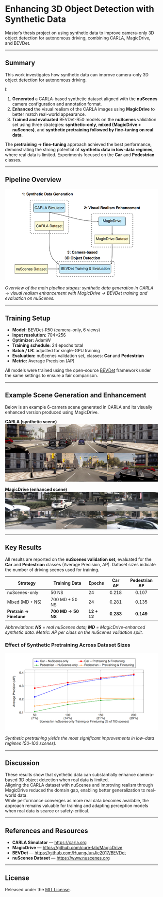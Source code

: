 # Enhancing 3D Object Detection with Synthetic Data

Master’s thesis project on using synthetic data to improve camera-only 3D object detection for autonomous driving, combining CARLA, MagicDrive, and BEVDet.

---

## Summary

This work investigates how synthetic data can improve camera-only 3D object detection for autonomous driving.

I:
1. **Generated** a CARLA-based synthetic dataset aligned with the **nuScenes** camera configuration and annotation format.  
2. **Enhanced** the visual realism of the CARLA images using **MagicDrive** to better match real-world appearance.  
3. **Trained and evaluated** BEVDet-R50 models on the **nuScenes** validation set using three strategies: **synthetic-only**, **mixed (MagicDrive + nuScenes)**, and **synthetic pretraining followed by fine-tuning on real data**.  

The **pretraining → fine-tuning** approach achieved the best performance, demonstrating the strong potential of **synthetic data in low-data regimes**, where real data is limited. Experiments focused on the **Car** and **Pedestrian** classes.

---

## Pipeline Overview

![Pipeline](docs/pipeline.png)

*Overview of the main pipeline stages: synthetic data generation in CARLA → visual realism enhancement with MagicDrive → BEVDet training and evaluation on nuScenes.*

---

## Training Setup

- **Model:** BEVDet-R50 (camera-only, 6 views)
- **Input resolution:** 704×256
- **Optimizer:** AdamW  
- **Training schedule:** 24 epochs total
- **Batch / LR:** adjusted for single-GPU training
- **Evaluation:** nuScenes validation set, classes: **Car** and **Pedestrian**
- **Metric:** Average Precision (AP)

All models were trained using the open-source [BEVDet](https://github.com/HuangJunJie2017/BEVDet) framework under the same settings to ensure a fair comparison.

---

## Example Scene Generation and Enhancement

Below is an example 6-camera scene generated in CARLA and its visually enhanced version produced using MagicDrive.

**CARLA (synthetic scene)**  
![CARLA 6-view Scene](docs/carla_6view.jpg)

**MagicDrive (enhanced scene)**  
![MagicDrive 6-view Scene](docs/magicdrive_6view.jpg)

---

## Key Results

All results are reported on the **nuScenes validation set**, evaluated for the **Car** and **Pedestrian** classes (Average Precision, AP).
Dataset sizes indicate the number of driving scenes used for training.

| Strategy | Training Data | Epochs | Car AP | Pedestrian AP |
|-----------|----------------|--------|:-------:|:--------------:|
| nuScenes-only | 50 NS | 24 | 0.218 | 0.107 |
| Mixed (MD + NS) | 700 MD + 50 NS | 24 | 0.281 | 0.135 |
| **Pretrain → Finetune** | **700 MD → 50 NS** | **12 + 12** | **0.283** | **0.149** |

*Abbreviations: **NS** = real nuScenes data; **MD** = MagicDrive-enhanced synthetic data. Metric: AP per class on the nuScenes validation split.*

### Effect of Synthetic Pretraining Across Dataset Sizes

![AP vs Real Data Size](docs/ap_vs_realdata_plot.png)

*Synthetic pretraining yields the most significant improvements in low-data regimes (50–100 scenes).*

---

## Discussion

These results show that synthetic data can substantially enhance camera-based 3D object detection when real data is limited.  
Aligning the CARLA dataset with nuScenes and improving realism through MagicDrive reduced the domain gap, enabling better generalization to real-world data.  
While performance converges as more real data becomes available, the approach remains valuable for training and adapting perception models when real data is scarce or safety-critical.

---

## References and Resources

- **CARLA Simulator** — https://carla.org  
- **MagicDrive** — https://github.com/cure-lab/MagicDrive  
- **BEVDet** — https://github.com/HuangJunJie2017/BEVDet  
- **nuScenes Dataset** — https://www.nuscenes.org

---

## License

Released under the [MIT License](LICENSE).